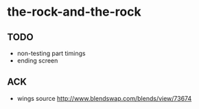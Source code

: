 # the-rock-and-the-rock

## TODO
* non-testing part timings
* ending screen

## ACK
* wings source http://www.blendswap.com/blends/view/73674
